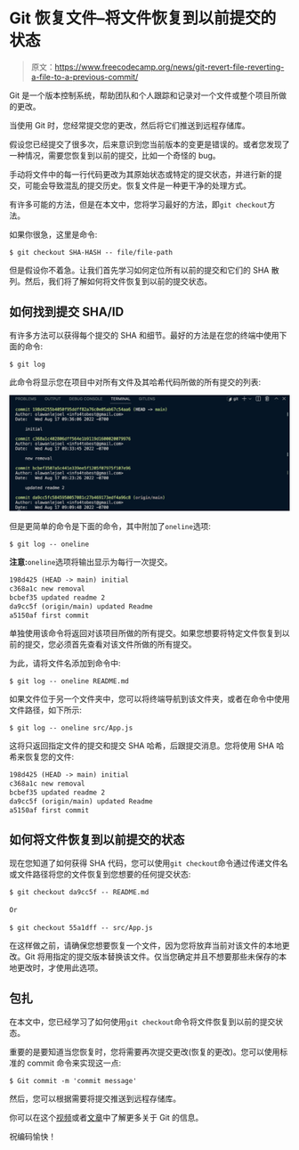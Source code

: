 # Git 恢复文件–将文件恢复到以前提交的状态

> 原文：<https://www.freecodecamp.org/news/git-revert-file-reverting-a-file-to-a-previous-commit/>

Git 是一个版本控制系统，帮助团队和个人跟踪和记录对一个文件或整个项目所做的更改。

当使用 Git 时，您经常提交您的更改，然后将它们推送到远程存储库。

假设您已经提交了很多次，后来意识到您当前版本的变更是错误的。或者您发现了一种情况，需要您恢复到以前的提交，比如一个奇怪的 bug。

手动将文件中的每一行代码更改为其原始状态或特定的提交状态，并进行新的提交，可能会导致混乱的提交历史。恢复文件是一种更干净的处理方式。

有许多可能的方法，但是在本文中，您将学习最好的方法，即`git checkout`方法。

如果你很急，这里是命令:

```
$ git checkout SHA-HASH -- file/file-path 
```

但是假设你不着急。让我们首先学习如何定位所有以前的提交和它们的 SHA 散列。然后，我们将了解如何将文件恢复到以前的提交状态。

## 如何找到提交 SHA/ID

有许多方法可以获得每个提交的 SHA 和细节。最好的方法是在您的终端中使用下面的命令:

```
$ git log 
```

此命令将显示您在项目中对所有文件及其哈希代码所做的所有提交的列表:

![s_E7BE213D0AE03E619B0ABFE8B0450BCDCD832D2BDB3CB303964F1820DADBA52A_1660857327507_image](img/b78f0de7fa7f99a73114ad78ca6a1f99.png)

但是更简单的命令是下面的命令，其中附加了`oneline`选项:

```
$ git log -- oneline 
```

**注意:**`oneline`选项将输出显示为每行一次提交。

```
198d425 (HEAD -> main) initial
c368a1c new removal
bcbef35 updated readme 2
da9cc5f (origin/main) updated Readme
a5150af first commit 
```

单独使用该命令将返回对该项目所做的所有提交。如果您想要将特定文件恢复到以前的提交，您必须首先查看对该文件所做的所有提交。

为此，请将文件名添加到命令中:

```
$ git log -- oneline README.md 
```

如果文件位于另一个文件夹中，您可以将终端导航到该文件夹，或者在命令中使用文件路径，如下所示:

```
$ git log -- oneline src/App.js 
```

这将只返回指定文件的提交和提交 SHA 哈希，后跟提交消息。您将使用 SHA 哈希来恢复您的文件:

```
198d425 (HEAD -> main) initial
c368a1c new removal
bcbef35 updated readme 2
da9cc5f (origin/main) updated Readme
a5150af first commit 
```

## 如何将文件恢复到以前提交的状态

现在您知道了如何获得 SHA 代码，您可以使用`git checkout`命令通过传递文件名或文件路径将您的文件恢复到您想要的任何提交状态:

```
$ git checkout da9cc5f -- README.md

Or

$ git checkout 55a1dff -- src/App.js 
```

在这样做之前，请确保您想要恢复一个文件，因为您将放弃当前对该文件的本地更改。Git 将用指定的提交版本替换该文件。仅当您确定并且不想要那些未保存的本地更改时，才使用此选项。

## 包扎

在本文中，您已经学习了如何使用`git checkout`命令将文件恢复到以前的提交状态。

重要的是要知道当您恢复时，您将需要再次提交更改(恢复的更改)。您可以使用标准的 commit 命令来实现这一点:

```
$ Git commit -m 'commit message' 
```

然后，您可以根据需要将提交推送到远程存储库。

你可以在这个[视频](https://www.freecodecamp.org/news/git-for-professionals/)或者[文章](https://www.freecodecamp.org/news/learn-git-and-version-control-in-an-hour/)中了解更多关于 Git 的信息。

祝编码愉快！
